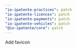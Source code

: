 ```yaml
---
"io-ipatente-practices": patch
"io-ipatente-licences": patch
"io-ipatente-payments": patch
"io-ipatente-vehicles": patch
"@io-ipatente/core": patch
---
```


Add favicon
